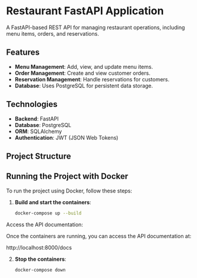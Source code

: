 # Restaurant FastAPI Application

A FastAPI-based REST API for managing restaurant operations, including menu items, orders, and reservations.

## Features

- **Menu Management**: Add, view, and update menu items.
- **Order Management**: Create and view customer orders.
- **Reservation Management**: Handle reservations for customers.
- **Database**: Uses PostgreSQL for persistent data storage.

## Technologies

- **Backend**: FastAPI
- **Database**: PostgreSQL
- **ORM**: SQLAlchemy
- **Authentication**: JWT (JSON Web Tokens)

## Project Structure

## Running the Project with Docker

To run the project using Docker, follow these steps:

1. **Build and start the containers**:

   ```bash
   docker-compose up --build

Access the API documentation:

Once the containers are running, you can access the API documentation at:

http://localhost:8000/docs


2. **Stop the containers**:

   ```bash
   docker-compose down



